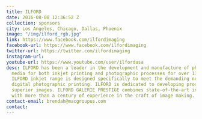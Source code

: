 ```yaml
---
title: ILFORD
date: 2016-08-08 12:36:52 Z
collection: sponsors
city: Los Angeles, Chicago, Dallas, Phoenix
image: "/img/ilford_rgb.jpg"
link: https://www.facebook.com/ilfordimaging
facebook-url: https://www.facebook.com/ilfordimaging
twitter-url: https://twitter.com/ilfordimaging
instagram-url: 
youtube-url: https://www.youtube.com/user/ilfordusa
desc: ILFORD has been a leader in the development and manufacture of photo quality
  media for both inkjet printing and photographic processes for over 130 years. The
  ILFORD inkjet range is designed specifically to meet the demanding needs of today’s
  digital photographic printing. ILFORD is dedicated to developing products that deliver
  superior images. ILFORD GALERIE PRESTIGE combines state-of-the-art inkjet coating
  with more than a century of experience in the craft of image making.
contact-email: brendah@macgroupus.com
contact: 
---
```


